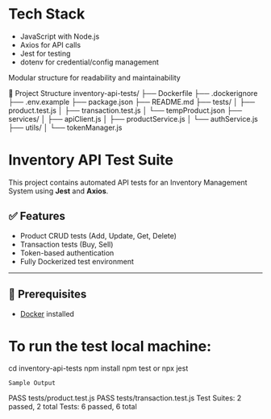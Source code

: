 
# Tech Stack
- JavaScript with Node.js
- Axios for API calls
- Jest for testing
- dotenv for credential/config management

Modular structure for readability and maintainability

📁 Project Structure
inventory-api-tests/
├── Dockerfile
├── .dockerignore
├── .env.example
├── package.json
├── README.md
├── tests/
│   ├── product.test.js
│   ├── transaction.test.js
│   └── tempProduct.json
├── services/
│   ├── apiClient.js
│   ├── productService.js
│   └── authService.js
├── utils/
│   └── tokenManager.js



# Inventory API Test Suite

This project contains automated API tests for an Inventory Management System using **Jest** and **Axios**.

## ✅ Features

- Product CRUD tests (Add, Update, Get, Delete)
- Transaction tests (Buy, Sell)
- Token-based authentication
- Fully Dockerized test environment

---

## 🧰 Prerequisites

- [Docker](https://www.docker.com/) installed


# To run the test local machine:
cd inventory-api-tests
npm install
npm test 
or
npx jest


    Sample Output 
PASS  tests/product.test.js
PASS  tests/transaction.test.js
Test Suites: 2 passed, 2 total
Tests:       6 passed, 6 total


